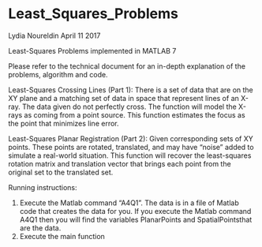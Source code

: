 # Least_Squares_Problems
Lydia Noureldin 
April 11 2017

Least-Squares Problems implemented in MATLAB 7

Please refer to the technical document for an in-depth explanation of the problems, algorithm and code.

Least-Squares Crossing Lines (Part 1):
There is a set of data that are on the XY plane and a matching set of data in space that represent lines of an X-ray. The data given do not perfectly cross. The function will model the X-rays as coming from a point source. This function estimates the focus as the point that minimizes line error.

Least-Squares Planar Registration (Part 2):
Given corresponding sets of XY points. These points are rotated, translated, and may have “noise” added to simulate a real-world situation. This function will recover the least-squares rotation matrix and translation vector that brings each point from the original set to the translated set. 

Running instructions:
1. Execute the Matlab command “A4Q1”. The data is in a file of Matlab code that creates the data for you. If you execute the Matlab command A4Q1 then you will find the variables PlanarPoints and SpatialPointsthat are the data. 
2. Execute the main function 
